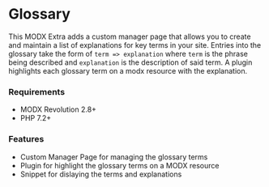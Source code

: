 # Glossary

This MODX Extra adds a custom manager page that allows you to create and
maintain a list of explanations for key terms in your site. Entries into the
glossary take the form of `term => explanation` where `term` is the phrase being
described and `explanation` is the description of said term. A plugin highlights
each glossary term on a modx resource with the explanation.

### Requirements

* MODX Revolution 2.8+
* PHP 7.2+

### Features

- Custom Manager Page for managing the glossary terms
- Plugin for highlight the glossary terms on a MODX resource
- Snippet for dislaying the terms and explanations
